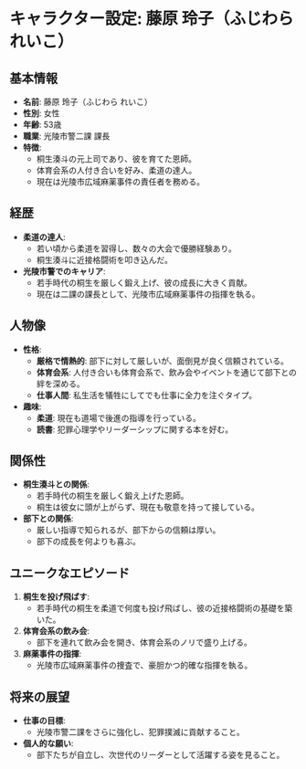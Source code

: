 # キャラクター設定: 藤原 玲子（ふじわら れいこ）

## 基本情報
- **名前**: 藤原 玲子（ふじわら れいこ）
- **性別**: 女性
- **年齢**: 53歳
- **職業**: 光陵市警二課 課長
- **特徴**:
  - 桐生湊斗の元上司であり、彼を育てた恩師。
  - 体育会系の人付き合いを好み、柔道の達人。
  - 現在は光陵市広域麻薬事件の責任者を務める。

## 経歴
- **柔道の達人**:
  - 若い頃から柔道を習得し、数々の大会で優勝経験あり。
  - 桐生湊斗に近接格闘術を叩き込んだ。
- **光陵市警でのキャリア**:
  - 若手時代の桐生を厳しく鍛え上げ、彼の成長に大きく貢献。
  - 現在は二課の課長として、光陵市広域麻薬事件の指揮を執る。

## 人物像
- **性格**:
  - **厳格で情熱的**: 部下に対して厳しいが、面倒見が良く信頼されている。
  - **体育会系**: 人付き合いも体育会系で、飲み会やイベントを通じて部下との絆を深める。
  - **仕事人間**: 私生活を犠牲にしてでも仕事に全力を注ぐタイプ。
- **趣味**:
  - **柔道**: 現在も道場で後進の指導を行っている。
  - **読書**: 犯罪心理学やリーダーシップに関する本を好む。

## 関係性
- **桐生湊斗との関係**:
  - 若手時代の桐生を厳しく鍛え上げた恩師。
  - 桐生は彼女に頭が上がらず、現在も敬意を持って接している。
- **部下との関係**:
  - 厳しい指導で知られるが、部下からの信頼は厚い。
  - 部下の成長を何よりも喜ぶ。

## ユニークなエピソード
1. **桐生を投げ飛ばす**:
   - 若手時代の桐生を柔道で何度も投げ飛ばし、彼の近接格闘術の基礎を築いた。
2. **体育会系の飲み会**:
   - 部下を連れて飲み会を開き、体育会系のノリで盛り上げる。
3. **麻薬事件の指揮**:
   - 光陵市広域麻薬事件の捜査で、豪胆かつ的確な指揮を執る。

## 将来の展望
- **仕事の目標**:
  - 光陵市警二課をさらに強化し、犯罪撲滅に貢献すること。
- **個人的な願い**:
  - 部下たちが自立し、次世代のリーダーとして活躍する姿を見ること。
